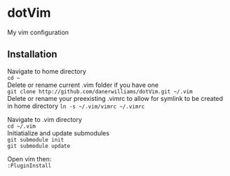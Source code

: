 # dotVim
My vim configuration  
  
## Installation
Navigate to home directory  
`cd ~`  
Delete or rename current .vim folder if you have one  
`git clone http://github.com/danerwilliams/dotVim.git ~/.vim`  
Delete or rename your preexisting .vimrc to allow for symlink to be created in home directory
`ln -s ~/.vim/vimrc ~/.vimrc`  
  
Navigate to .vim directory  
`cd ~/.vim`  
Initiatialize and update submodules  
`git submodule init`  
`git submodule update`  
  
Open vim then:  
`:PluginInstall`  
